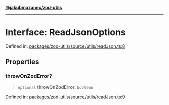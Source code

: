 [**@jakubmazanec/zod-utils**](../README.md)

---

# Interface: ReadJsonOptions

Defined in:
[packages/zod-utils/source/utils/readJson.ts:8](https://github.com/jakubmazanec/tools/blob/412167e80a7675933e43d5220a19d05130301e2d/packages/zod-utils/source/utils/readJson.ts#L8)

## Properties

### throwOnZodError?

> `optional` **throwOnZodError**: `boolean`

Defined in:
[packages/zod-utils/source/utils/readJson.ts:9](https://github.com/jakubmazanec/tools/blob/412167e80a7675933e43d5220a19d05130301e2d/packages/zod-utils/source/utils/readJson.ts#L9)
